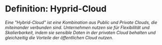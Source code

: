 # Definition: Hyprid-Cloud
###### Eine "Hybrid-Cloud" ist eine Kombination aus Public und Private Clouds, die miteinander verbunden sind. Unternehmen nutzen sie für Flexibilität und Skalierbarkeit, indem sie sensible Daten in der privaten Cloud behalten und gleichzeitig die Vorteile der öffentlichen Cloud nutzen.